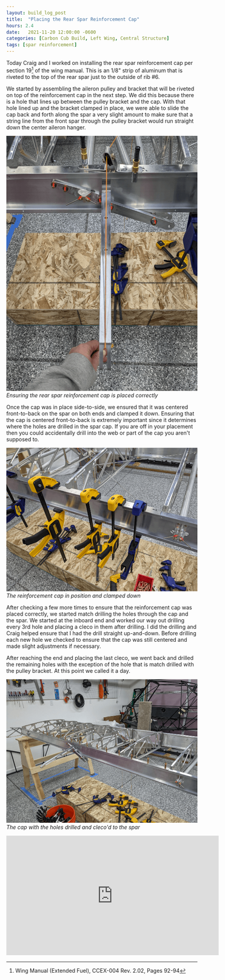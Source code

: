 ```yaml
---
layout: build_log_post
title:  "Placing the Rear Spar Reinforcement Cap"
hours: 2.4
date:   2021-11-20 12:00:00 -0600
categories: [Carbon Cub Build, Left Wing, Central Structure]
tags: [spar reinforcement]
---
```


Today Craig and I worked on installing the rear spar reinforcement cap per section 19[^section-19-ref] of the wing manual. This is an 1/8" strip of aluminum that is riveted to the top of the rear spar just to the outside of rib #6.

We started by assembling the aileron pulley and bracket that will be riveted on top of the reinforcement cap in the next step. We did this because there is a hole that lines up between the pulley bracket and the cap. With that hole lined up and the bracket clamped in place, we were able to slide the cap back and forth along the spar a very slight amount to make sure that a string line from the front spar through the pulley bracket would run straight down the center aileron hanger.

![Desktop View](/assets/img/posts/2021-11-20-placing-rear-spar-reinforcement/positioning.png)
_Ensuring the rear spar reinforcement cap is placed correctly_

Once the cap was in place side-to-side, we ensured that it was centered front-to-back on the spar on both ends and clamped it down. Ensuring that the cap is centered front-to-back is extremely important since it determines where the holes are drilled in the spar cap. If you are off in your placement then you could accidentally drill into the web or part of the cap you aren't supposed to.

![Desktop View](/assets/img/posts/2021-11-20-placing-rear-spar-reinforcement/cap_in_position.png)
_The reinforcement cap in position and clamped down_

After checking a few more times to ensure that the reinforcement cap was placed correctly, we started match drilling the holes through the cap and the spar. We started at the inboard end and worked our way out drilling every 3rd hole and placing a cleco in them after drilling. I did the drilling and Craig helped ensure that I had the drill straight up-and-down. Before drilling each new hole we checked to ensure that the cap was still centered and made slight adjustments if necessary.

After reaching the end and placing the last cleco, we went back and drilled the remaining holes with the exception of the hole that is match drilled with the pulley bracket. At this point we called it a day.

![Desktop View](/assets/img/posts/2021-11-20-placing-rear-spar-reinforcement/holes_drilled.png)
_The cap with the holes drilled and cleco'd to the spar_

<iframe width="560" height="315" src="https://www.youtube.com/embed/JZPLjgff8OQ" title="YouTube video player" frameborder="0" allow="accelerometer; autoplay; clipboard-write; encrypted-media; gyroscope; picture-in-picture" allowfullscreen></iframe>

[^section-19-ref]: Wing Manual (Extended Fuel), CCEX-004 Rev. 2.02, Pages 92-94